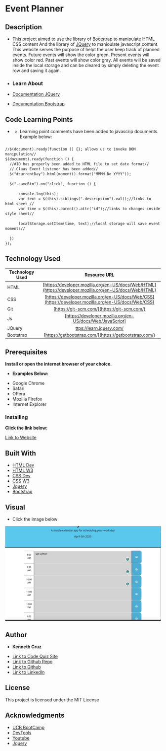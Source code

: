 #  Event Planner


## **Description**

* This project aimed to use the library of [Bootstrap](https://getbootstrap.com/) to manipulate HTML CSS content And the library of [JQuery](https://learn.jquery.com/) to manioulate javascript content. This website serves the purpose of helpt the user keep track of planned events. Future events will show the color green. Present events will show  color red. Past events will show color gray.
All events will be saved inside the local storage and can be cleared by simply deleting the event row and saving it again.


* ### Learn About

* [Documentation JQuery](https://getbootstrap.com/docs/5.3/customize/overview/)
* [Documentation Bootstrap](https://api.jquery.com/)


## **Code Learning Points**

- * Learning point comments have been added to javascrip documents. Example below:  

### 

```Js
//$(document).ready(function () {}; allows us to invoke DOM manipulation//
$(document).ready(function () {
  //#ID has properly been added to HTML file to set date format//
  //.Claas Event listener has been added//
  $("#currentDay").html(moment().format("MMMM Do YYYY")); 

  $(".saveBtn").on("click", function () {
    
      console.log(this);
      var text = $(this).siblings(".description").val();//links to html sheet //
      var time = $(this).parent().attr("id");//links to changes inside style sheet// 
     
      localStorage.setItem(time, text);//local storage will save event moments// 
      
  })
});
```

## **Technology Used**

| Technology Used         | Resource URL           | 
| ------------- |:-------------:| 
| HTML    | [https://developer.mozilla.org/en-US/docs/Web/HTML](https://developer.mozilla.org/en-US/docs/Web/HTML)|  
| CSS     | [https://developer.mozilla.org/en-US/docs/Web/CSS](https://developer.mozilla.org/en-US/docs/Web/CSS)      |   
| Git | [https://git-scm.com/](https://git-scm.com/)     |    
| Js  | [https://developer.mozilla.org/en-US/docs/Web/JavaScript]  | 
 |  JQuery |[ttps://learn.jquery.com/](ttps://learn.jquery.com/)     | 
  |  Bootstrap  | [https://getbootstrap.com/](https://getbootstrap.com/)  | 

## **Prerequisites**

**Install or open the internet browser of your choice.**

*  **Examples Below:**

- Google Chrome
- Safari
- OPera
- Mozilla Firefox
- Internet Explorer

### **Installing**

**Click the link below:** 

[Link to Website](https://cruzkenneth504.github.io/event-planner/)

## **Built With**

* [HTML Dev](https://developer.mozilla.org/en-US/docs/Web/HTML)
* [HTML W3](https://www.w3schools.com/html/default.asp)   
* [CSS Dev](https://developer.mozilla.org/en-US/docs/Web/CSS)
* [CSS W3](https://www.w3schools.com/css/default.asp)
* [Jquery](https://learn.jquery.com/)
* [Bootstrap](https://getbootstrap.com/)

## **Visual**

* Click the image below 

[![Image](./imgs/visual.png)](https://cruzkenneth504.github.io/event-planner/)


## **Author**

* **Kenneth Cruz** 


- [Link to Code Quiz Site](https://github.com/Cruzkenneth504.io/event-planner)
- [Link to Github Repo](https://github.com/Cruzkenneth504/event-planner)
- [Link to Github](https://github.com/cruzkenneth504)
- [Link to LinkedIn](linkedin.com/in/cruzkenneth504)

       
## **License**

This project is licensed under the MIT License

## **Acknowledgments**

* [UCB BootCamp](https://bootcamp.berkeley.edu/)
* [DevTools](https://dev.to/)
* [Youtube](https://www.youtube.com/)
* [Jquery](https://cssgradient.io/)


